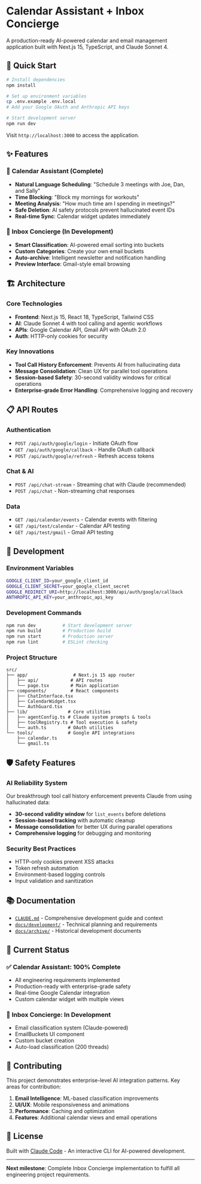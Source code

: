 # Calendar Assistant + Inbox Concierge

A production-ready AI-powered calendar and email management application built with Next.js 15, TypeScript, and Claude Sonnet 4.

## 🚀 **Quick Start**

```bash
# Install dependencies
npm install

# Set up environment variables
cp .env.example .env.local
# Add your Google OAuth and Anthropic API keys

# Start development server
npm run dev
```

Visit `http://localhost:3000` to access the application.

## ✨ **Features**

### 📅 **Calendar Assistant (Complete)**
- **Natural Language Scheduling**: "Schedule 3 meetings with Joe, Dan, and Sally"
- **Time Blocking**: "Block my mornings for workouts"
- **Meeting Analysis**: "How much time am I spending in meetings?"
- **Safe Deletion**: AI safety protocols prevent hallucinated event IDs
- **Real-time Sync**: Calendar widget updates immediately

### 📧 **Inbox Concierge (In Development)**
- **Smart Classification**: AI-powered email sorting into buckets
- **Custom Categories**: Create your own email buckets
- **Auto-archive**: Intelligent newsletter and notification handling
- **Preview Interface**: Gmail-style email browsing

## 🏗️ **Architecture**

### **Core Technologies**
- **Frontend**: Next.js 15, React 18, TypeScript, Tailwind CSS
- **AI**: Claude Sonnet 4 with tool calling and agentic workflows
- **APIs**: Google Calendar API, Gmail API with OAuth 2.0
- **Auth**: HTTP-only cookies for security

### **Key Innovations**
- **Tool Call History Enforcement**: Prevents AI from hallucinating data
- **Message Consolidation**: Clean UX for parallel tool operations
- **Session-based Safety**: 30-second validity windows for critical operations
- **Enterprise-grade Error Handling**: Comprehensive logging and recovery

## 📋 **API Routes**

### **Authentication**
- `POST /api/auth/google/login` - Initiate OAuth flow
- `GET /api/auth/google/callback` - Handle OAuth callback
- `POST /api/auth/google/refresh` - Refresh access tokens

### **Chat & AI**
- `POST /api/chat-stream` - Streaming chat with Claude (recommended)
- `POST /api/chat` - Non-streaming chat responses

### **Data**
- `GET /api/calendar/events` - Calendar events with filtering
- `GET /api/test/calendar` - Calendar API testing
- `GET /api/test/gmail` - Gmail API testing

## 🔧 **Development**

### **Environment Variables**
```bash
GOOGLE_CLIENT_ID=your_google_client_id
GOOGLE_CLIENT_SECRET=your_google_client_secret
GOOGLE_REDIRECT_URI=http://localhost:3000/api/auth/google/callback
ANTHROPIC_API_KEY=your_anthropic_api_key
```

### **Development Commands**
```bash
npm run dev          # Start development server
npm run build        # Production build
npm run start        # Production server
npm run lint         # ESLint checking
```

### **Project Structure**
```
src/
├── app/                 # Next.js 15 app router
│   ├── api/            # API routes
│   └── page.tsx        # Main application
├── components/         # React components
│   ├── ChatInterface.tsx
│   ├── CalendarWidget.tsx
│   └── AuthGuard.tsx
├── lib/               # Core utilities
│   ├── agentConfig.ts # Claude system prompts & tools
│   ├── toolRegistry.ts # Tool execution & safety
│   └── auth.ts        # OAuth utilities
└── tools/             # Google API integrations
    ├── calendar.ts
    └── gmail.ts
```

## 🛡️ **Safety Features**

### **AI Reliability System**
Our breakthrough tool call history enforcement prevents Claude from using hallucinated data:

- **30-second validity window** for `list_events` before deletions
- **Session-based tracking** with automatic cleanup
- **Message consolidation** for better UX during parallel operations
- **Comprehensive logging** for debugging and monitoring

### **Security Best Practices**
- HTTP-only cookies prevent XSS attacks
- Token refresh automation
- Environment-based logging controls
- Input validation and sanitization

## 📚 **Documentation**

- [`CLAUDE.md`](./CLAUDE.md) - Comprehensive development guide and context
- [`docs/development/`](./docs/development/) - Technical planning and requirements
- [`docs/archive/`](./docs/archive/) - Historical development documents

## 🔄 **Current Status**

### ✅ **Calendar Assistant: 100% Complete**
- All engineering requirements implemented
- Production-ready with enterprise-grade safety
- Real-time Google Calendar integration
- Custom calendar widget with multiple views

### 🚧 **Inbox Concierge: In Development**
- Email classification system (Claude-powered)
- EmailBuckets UI component
- Custom bucket creation
- Auto-load classification (200 threads)

## 🤝 **Contributing**

This project demonstrates enterprise-level AI integration patterns. Key areas for contribution:

1. **Email Intelligence**: ML-based classification improvements
2. **UI/UX**: Mobile responsiveness and animations
3. **Performance**: Caching and optimization
4. **Features**: Additional calendar views and email operations

## 📄 **License**

Built with [Claude Code](https://claude.ai/code) - An interactive CLI for AI-powered development.

---

**Next milestone**: Complete Inbox Concierge implementation to fulfill all engineering project requirements.